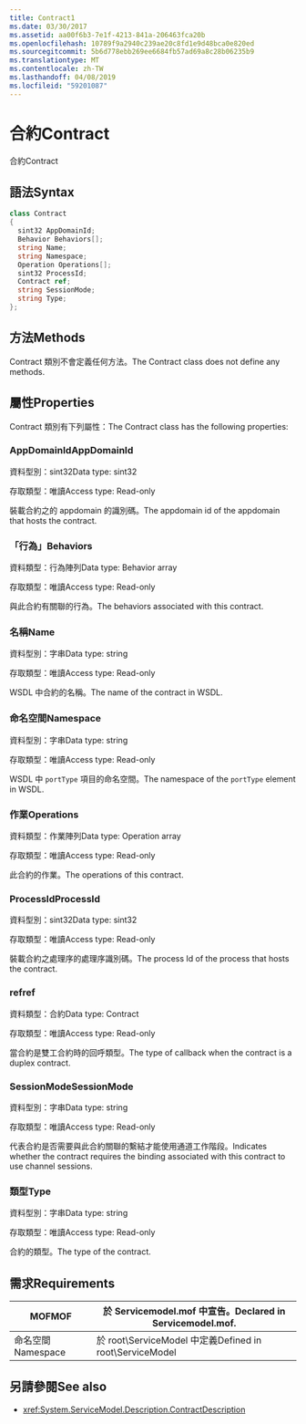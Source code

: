 ```yaml
---
title: Contract1
ms.date: 03/30/2017
ms.assetid: aa00f6b3-7e1f-4213-841a-206463fca20b
ms.openlocfilehash: 10789f9a2940c239ae20c8fd1e9d48bca0e820ed
ms.sourcegitcommit: 5b6d778ebb269ee6684fb57ad69a8c28b06235b9
ms.translationtype: MT
ms.contentlocale: zh-TW
ms.lasthandoff: 04/08/2019
ms.locfileid: "59201087"
---
```

# <a name="contract"></a><span data-ttu-id="b00d5-102">合約</span><span class="sxs-lookup"><span data-stu-id="b00d5-102">Contract</span></span>
<span data-ttu-id="b00d5-103">合約</span><span class="sxs-lookup"><span data-stu-id="b00d5-103">Contract</span></span>  
  
## <a name="syntax"></a><span data-ttu-id="b00d5-104">語法</span><span class="sxs-lookup"><span data-stu-id="b00d5-104">Syntax</span></span>  
  
```csharp
class Contract  
{  
  sint32 AppDomainId;  
  Behavior Behaviors[];  
  string Name;  
  string Namespace;  
  Operation Operations[];  
  sint32 ProcessId;  
  Contract ref;  
  string SessionMode;  
  string Type;  
};  
```  
  
## <a name="methods"></a><span data-ttu-id="b00d5-105">方法</span><span class="sxs-lookup"><span data-stu-id="b00d5-105">Methods</span></span>  
 <span data-ttu-id="b00d5-106">Contract 類別不會定義任何方法。</span><span class="sxs-lookup"><span data-stu-id="b00d5-106">The Contract class does not define any methods.</span></span>  
  
## <a name="properties"></a><span data-ttu-id="b00d5-107">屬性</span><span class="sxs-lookup"><span data-stu-id="b00d5-107">Properties</span></span>  
 <span data-ttu-id="b00d5-108">Contract 類別有下列屬性：</span><span class="sxs-lookup"><span data-stu-id="b00d5-108">The Contract class has the following properties:</span></span>  
  
### <a name="appdomainid"></a><span data-ttu-id="b00d5-109">AppDomainId</span><span class="sxs-lookup"><span data-stu-id="b00d5-109">AppDomainId</span></span>  
 <span data-ttu-id="b00d5-110">資料型別：sint32</span><span class="sxs-lookup"><span data-stu-id="b00d5-110">Data type: sint32</span></span>  
  
 <span data-ttu-id="b00d5-111">存取類型：唯讀</span><span class="sxs-lookup"><span data-stu-id="b00d5-111">Access type: Read-only</span></span>  
  
 <span data-ttu-id="b00d5-112">裝載合約之的 appdomain 的識別碼。</span><span class="sxs-lookup"><span data-stu-id="b00d5-112">The appdomain id of the appdomain that hosts the contract.</span></span>  
  
### <a name="behaviors"></a><span data-ttu-id="b00d5-113">「行為」</span><span class="sxs-lookup"><span data-stu-id="b00d5-113">Behaviors</span></span>  
 <span data-ttu-id="b00d5-114">資料類型：行為陣列</span><span class="sxs-lookup"><span data-stu-id="b00d5-114">Data type: Behavior array</span></span>  
  
 <span data-ttu-id="b00d5-115">存取類型：唯讀</span><span class="sxs-lookup"><span data-stu-id="b00d5-115">Access type: Read-only</span></span>  
  
 <span data-ttu-id="b00d5-116">與此合約有關聯的行為。</span><span class="sxs-lookup"><span data-stu-id="b00d5-116">The behaviors associated with this contract.</span></span>  
  
### <a name="name"></a><span data-ttu-id="b00d5-117">名稱</span><span class="sxs-lookup"><span data-stu-id="b00d5-117">Name</span></span>  
 <span data-ttu-id="b00d5-118">資料型別：字串</span><span class="sxs-lookup"><span data-stu-id="b00d5-118">Data type: string</span></span>  
  
 <span data-ttu-id="b00d5-119">存取類型：唯讀</span><span class="sxs-lookup"><span data-stu-id="b00d5-119">Access type: Read-only</span></span>  
  
 <span data-ttu-id="b00d5-120">WSDL 中合約的名稱。</span><span class="sxs-lookup"><span data-stu-id="b00d5-120">The name of the contract in WSDL.</span></span>  
  
### <a name="namespace"></a><span data-ttu-id="b00d5-121">命名空間</span><span class="sxs-lookup"><span data-stu-id="b00d5-121">Namespace</span></span>  
 <span data-ttu-id="b00d5-122">資料型別：字串</span><span class="sxs-lookup"><span data-stu-id="b00d5-122">Data type: string</span></span>  
  
 <span data-ttu-id="b00d5-123">存取類型：唯讀</span><span class="sxs-lookup"><span data-stu-id="b00d5-123">Access type: Read-only</span></span>  
  
 <span data-ttu-id="b00d5-124">WSDL 中 `portType` 項目的命名空間。</span><span class="sxs-lookup"><span data-stu-id="b00d5-124">The namespace of the `portType` element in WSDL.</span></span>  
  
### <a name="operations"></a><span data-ttu-id="b00d5-125">作業</span><span class="sxs-lookup"><span data-stu-id="b00d5-125">Operations</span></span>  
 <span data-ttu-id="b00d5-126">資料類型：作業陣列</span><span class="sxs-lookup"><span data-stu-id="b00d5-126">Data type: Operation array</span></span>  
  
 <span data-ttu-id="b00d5-127">存取類型：唯讀</span><span class="sxs-lookup"><span data-stu-id="b00d5-127">Access type: Read-only</span></span>  
  
 <span data-ttu-id="b00d5-128">此合約的作業。</span><span class="sxs-lookup"><span data-stu-id="b00d5-128">The operations of this contract.</span></span>  
  
### <a name="processid"></a><span data-ttu-id="b00d5-129">ProcessId</span><span class="sxs-lookup"><span data-stu-id="b00d5-129">ProcessId</span></span>  
 <span data-ttu-id="b00d5-130">資料型別：sint32</span><span class="sxs-lookup"><span data-stu-id="b00d5-130">Data type: sint32</span></span>  
  
 <span data-ttu-id="b00d5-131">存取類型：唯讀</span><span class="sxs-lookup"><span data-stu-id="b00d5-131">Access type: Read-only</span></span>  
  
 <span data-ttu-id="b00d5-132">裝載合約之處理序的處理序識別碼。</span><span class="sxs-lookup"><span data-stu-id="b00d5-132">The process Id of the process that hosts the contract.</span></span>  
  
### <a name="ref"></a><span data-ttu-id="b00d5-133">ref</span><span class="sxs-lookup"><span data-stu-id="b00d5-133">ref</span></span>  
 <span data-ttu-id="b00d5-134">資料類型：合約</span><span class="sxs-lookup"><span data-stu-id="b00d5-134">Data type: Contract</span></span>  
  
 <span data-ttu-id="b00d5-135">存取類型：唯讀</span><span class="sxs-lookup"><span data-stu-id="b00d5-135">Access type: Read-only</span></span>  
  
 <span data-ttu-id="b00d5-136">當合約是雙工合約時的回呼類型。</span><span class="sxs-lookup"><span data-stu-id="b00d5-136">The type of callback when the contract is a duplex contract.</span></span>  
  
### <a name="sessionmode"></a><span data-ttu-id="b00d5-137">SessionMode</span><span class="sxs-lookup"><span data-stu-id="b00d5-137">SessionMode</span></span>  
 <span data-ttu-id="b00d5-138">資料型別：字串</span><span class="sxs-lookup"><span data-stu-id="b00d5-138">Data type: string</span></span>  
  
 <span data-ttu-id="b00d5-139">存取類型：唯讀</span><span class="sxs-lookup"><span data-stu-id="b00d5-139">Access type: Read-only</span></span>  
  
 <span data-ttu-id="b00d5-140">代表合約是否需要與此合約關聯的繫結才能使用通道工作階段。</span><span class="sxs-lookup"><span data-stu-id="b00d5-140">Indicates whether the contract requires the binding associated with this contract to use channel sessions.</span></span>  
  
### <a name="type"></a><span data-ttu-id="b00d5-141">類型</span><span class="sxs-lookup"><span data-stu-id="b00d5-141">Type</span></span>  
 <span data-ttu-id="b00d5-142">資料型別：字串</span><span class="sxs-lookup"><span data-stu-id="b00d5-142">Data type: string</span></span>  
  
 <span data-ttu-id="b00d5-143">存取類型：唯讀</span><span class="sxs-lookup"><span data-stu-id="b00d5-143">Access type: Read-only</span></span>  
  
 <span data-ttu-id="b00d5-144">合約的類型。</span><span class="sxs-lookup"><span data-stu-id="b00d5-144">The type of the contract.</span></span>  
  
## <a name="requirements"></a><span data-ttu-id="b00d5-145">需求</span><span class="sxs-lookup"><span data-stu-id="b00d5-145">Requirements</span></span>  
  
|<span data-ttu-id="b00d5-146">MOF</span><span class="sxs-lookup"><span data-stu-id="b00d5-146">MOF</span></span>|<span data-ttu-id="b00d5-147">於 Servicemodel.mof 中宣告。</span><span class="sxs-lookup"><span data-stu-id="b00d5-147">Declared in Servicemodel.mof.</span></span>|  
|---------|-----------------------------------|  
|<span data-ttu-id="b00d5-148">命名空間</span><span class="sxs-lookup"><span data-stu-id="b00d5-148">Namespace</span></span>|<span data-ttu-id="b00d5-149">於 root\ServiceModel 中定義</span><span class="sxs-lookup"><span data-stu-id="b00d5-149">Defined in root\ServiceModel</span></span>|  
  
## <a name="see-also"></a><span data-ttu-id="b00d5-150">另請參閱</span><span class="sxs-lookup"><span data-stu-id="b00d5-150">See also</span></span>

- <xref:System.ServiceModel.Description.ContractDescription>
